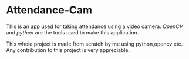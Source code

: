 # Attendance-Cam
This is an app used for taking attendance using a video camera.
*OpenCV* and *python* are the tools used to make this application.

This whole project is made from scratch by me using python,opencv etc. Any contribution to this project is very appreciable.

